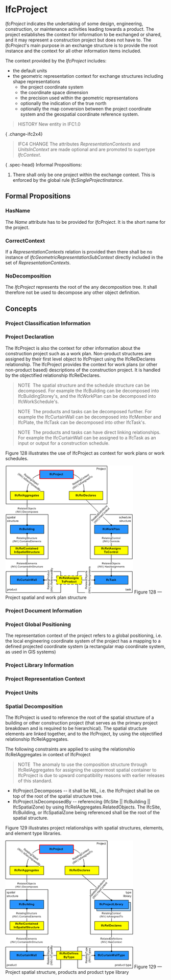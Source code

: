 # IfcProject

_IfcProject_ indicates the undertaking of some design, engineering, construction, or maintenance activities leading towards a product. The project establishes the context for information to be exchanged or shared, and it may represent a construction project but does not have to. The _IfcProject_'s main purpose in an exchange structure is to provide the root instance and the context for all other information items included.

The context provided by the _IfcProject_ includes:

* the default units
* the geometric representation context for exchange structures including shape representations 
    * the project coordinate system
    * the coordinate space dimension
    * the precision used within the geometric representations
    * optionally the indication of the true north
    * optionally the map conversion between the project coordinate system and the geospatial coordinate reference system. 

> HISTORY  New entity in IFC1.0

{ .change-ifc2x4}
> IFC4 CHANGE  The attributes _RepresentationContexts_ and _UnitsInContext_ are made optional and are promoted to supertype _IfcContext_.

{ .spec-head}
Informal Propositions:

1. There shall only be one project within the exchange context. This is enforced by the global rule _IfcSingleProjectInstance_.

## Formal Propositions

### HasName
The _Name_ attribute has to be provided for _IfcProject_. It is the short name for the project.

### CorrectContext
If a _RepresentationContexts_ relation is provided then there shall be no instance of _IfcGeometricRepresentationSubContext_ directly included in the set of _RepresentationContexts_.

### NoDecomposition
The _IfcProject_ represents the root of the any decomposition tree. It shall therefore not be used to decompose any other object definition.

## Concepts

### Project Classification Information


### Project Declaration

The IfcProject is also the context for other information about the construction project such as a work plan. Non-product structures are assigned by their first level object to IfcProject using the IfcRelDeclares relationship. The IfcProject provides the context for work plans (or other non-product based) descriptions of the construction project. It is handled by the objectified relationship IfcRelDeclares.



> NOTE  The spatial structure and the schedule structure can be decomposed. For example the IfcBuilding can be decomposed into IfcBuildingStorey's, and the IfcWorkPlan can be decomposed into IfcWorkSchedule's.



> NOTE  The products and tasks can be decomposed further. For example the IfcCurtainWall can be decomposed into IfcMember and IfcPlate, the IfcTask can be decomposed into other IfcTask's.



> NOTE  The products and tasks can have direct linking relationships. For example the IfcCurtainWall can be assigned to a IfcTask as an input or output for a construction schedule.


Figure 128 illustrates the use of IfcProject as context for work plans or work schedules.


![project relationships](../../../../figures/ifcproject_fig-1.png)
Figure 128 — Project spatial and work plan structure



### Project Document Information


### Project Global Positioning

The representation context of the project refers to a global positioning, i.e. the local engineering coordinate system of the project has a mapping to a defined projected coordinate system (a rectangular map coordinate system, as used in GIS systems)


### Project Library Information


### Project Representation Context


### Project Units


### Spatial Decomposition

The IfcProject is used to reference the root of the spatial structure of a building or other construction project (that serves as the primary project breakdown and is required to be hierarchical). The spatial structure elements are linked together, and to the IfcProject, by using the objectified relationship IfcRelAggregates. 


The following constraints are applied to using the relationshio IfcRelAggregates in context of IfcProject



> NOTE  The anomaly to use the composition structure through IfcRelAggregates for assigning the uppermost spatial container to IfcProject is due to upward compatibility reasons with earlier releases of this standard.


* IfcProject.Decomposes -- it shall be NIL, i.e. the IfcProject shall be on top of the root of the spatial structure tree.
* IfcProject.IsDecomposedBy -- referencing (IfcSite || IfcBuilding || IfcSpatialZone) by using IfcRelAggregates.RelatedObjects. The IfcSite, IfcBuilding, or IfcSpatialZone being referenced shall be the root of the spatial structure.


Figure 129 illustrates project relationships with spatial structures, elements, and element type libraries.


![spatial decomposition relationships](../../../../figures/ifcproject_fig-2.png)
Figure 129 — Project spatial structure, products and product type library



